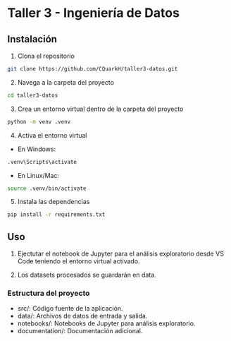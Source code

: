 # Taller 3 - Ingeniería de Datos

## Instalación

1. Clona el repositorio
```bash
git clone https://github.com/CQuarkH/taller3-datos.git
```

2. Navega a la carpeta del proyecto

```bash
cd taller3-datos
```

3. Crea un entorno virtual dentro de la carpeta del proyecto
```bash
python -m venv .venv
```

4. Activa el entorno virtual
- En Windows:
```bash
.venv\Scripts\activate
```
- En Linux/Mac:
```bash
source .venv/bin/activate
```

5. Instala las dependencias
```bash
pip install -r requirements.txt
```

## Uso
1. Ejectutar el notebook de Jupyter para el análisis exploratorio desde VS Code teniendo el entorno virtual activado.

2. Los datasets procesados se guardarán en data.

### Estructura del proyecto
- src/: Código fuente de la aplicación.
- data/: Archivos de datos de entrada y salida.
- notebooks/: Notebooks de Jupyter para análisis exploratorio.
- documentation/: Documentación adicional.
